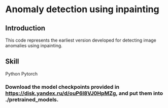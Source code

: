 # Anomaly detection using inpainting

## Introduction
This code represents the earliest version developed for detecting image anomalies using inpainting.

## Skill
Python
Pytorch

### Download the model checkpoints provided in https://disk.yandex.ru/d/ouP6l8VJ0HpMZg, and put them into ./pretrained_models.
